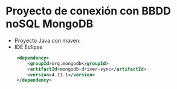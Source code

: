 <h1>Proyecto de conexión con BBDD noSQL MongoDB</h1>
<ul>
    <li>Proyecto Java con maven:</li>
    <li>IDE Eclipse</li>         
</ul>

```xml
	<dependency>
		<groupId>org.mongodb</groupId>
		<artifactId>mongodb-driver-sync</artifactId>
		<version>4.11.1</version>
	</dependency>
       
